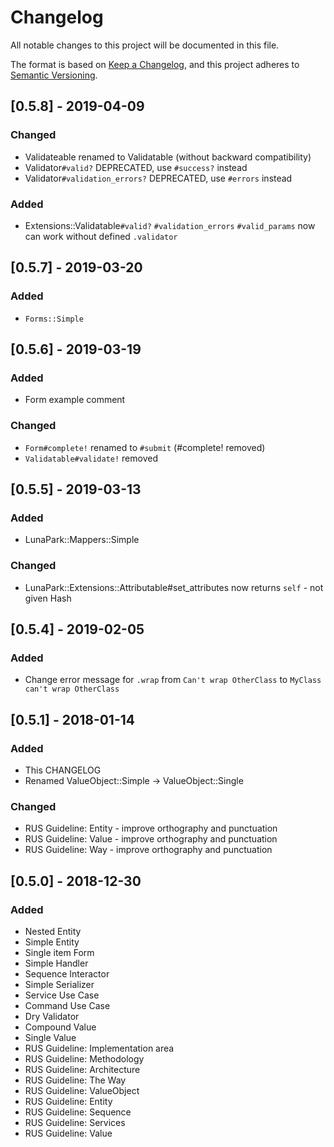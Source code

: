 # Changelog
All notable changes to this project will be documented in this file.

The format is based on [Keep a Changelog](https://keepachangelog.com/en/1.0.0/),
and this project adheres to [Semantic Versioning](https://semver.org/spec/v2.0.0.html).

## [0.5.8] - 2019-04-09
### Changed
- Validateable renamed to Validatable (without backward compatibility)
- Validator`#valid?` DEPRECATED, use `#success?` instead
- Validator`#validation_errors?` DEPRECATED, use `#errors` instead

### Added
- Extensions::Validatable`#valid?` `#validation_errors` `#valid_params` now can work without defined `.validator`

## [0.5.7] - 2019-03-20
### Added
- `Forms::Simple`

## [0.5.6] - 2019-03-19
### Added
- Form example comment

### Changed
- `Form#complete!` renamed to `#submit` (#complete! removed)
- `Validatable#validate!` removed

## [0.5.5] - 2019-03-13
### Added
- LunaPark::Mappers::Simple

### Changed
- LunaPark::Extensions::Attributable#set_attributes now returns `self` - not given Hash

## [0.5.4] - 2019-02-05
### Added
- Change error message for `.wrap` from `Can't wrap OtherClass` to `MyClass can't wrap OtherClass`

## [0.5.1] - 2018-01-14
### Added
- This CHANGELOG
- Renamed ValueObject::Simple -> ValueObject::Single

### Changed
- RUS Guideline: Entity - improve orthography and punctuation
- RUS Guideline: Value  - improve orthography and punctuation
- RUS Guideline: Way    - improve orthography and punctuation

## [0.5.0] - 2018-12-30
### Added
- Nested Entity
- Simple Entity
- Single item Form
- Simple Handler
- Sequence Interactor
- Simple Serializer
- Service Use Case
- Command Use Case
- Dry Validator
- Compound Value
- Single Value
- RUS Guideline: Implementation area
- RUS Guideline: Methodology
- RUS Guideline: Architecture
- RUS Guideline: The Way
- RUS Guideline: ValueObject
- RUS Guideline: Entity
- RUS Guideline: Sequence
- RUS Guideline: Services
- RUS Guideline: Value
